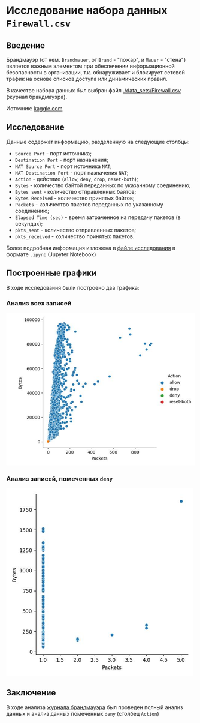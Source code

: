 # Исследование набора данных `Firewall.csv`

## Введение

Брандмауэр (от нем. `Brandmauer`, от `Brand` - "пожар", и `Mauer` - "стена") является важным элементом при обеспечении информационной безопасности в организации, т.к. обнаруживает и блокирует сетевой трафик на основе списков доступа или динамических правил.

В качестве набора данных был выбран файл [./data_sets/Firewall.csv][firewall_csv_file] (журнал брандмауэра).

Источник: [kaggle.com][kaggle_firewall]

## Исследование

Данные содержат информацию, разделенную на следующие столбцы:
* `Source Port` - порт источника;
* `Destination Port` - порт назначения;
* `NAT Source Port` - порт источника `NAT`;
* `NAT Destination Port` - порт назначения `NAT`;
* `Action` - действие (`allow`, `deny`, `drop`, `reset-both`);
* `Bytes` - количество байтой переданных по указанному соединению;
* `Bytes sent` - количество отправленных байтов;
* `Bytes Received` - количество принятых байтов;
* `Packets` - количество пакетов переданных по указанному соединению;
* `Elapsed Time (sec)` - время затраченное на передачу пакетов (в секундах);
* `pkts_sent` - количество отправленных пакетов;
* `pkts_received` - количество принятых пакетов.

Более подробная информация изложена в [файле исследования][research_notebook] в формате `.ipynb` (Jupyter Notebook)

## Построенные графики

В ходе исследования были построено два графика:

### Анализ всех записей
![all_data](media/all_data.jpg)

### Анализ записей, помеченных `deny`
![deny_data](media/deny_data.jpg)


## Заключение

В ходе анализа [журнала брандмауэра][firewall_logs] был проведен полный анализ данных и анализ данных помеченных `deny` (cтолбец `Action`)

<!-- Ссылки -->

[firewall_logs]: data_sets/Firewall.csv

[firewall_csv_file]: data_sets/Firewall.csv

[kaggle_firewall]: https://www.kaggle.com/datasets/sgd825344491/internet-firewall

[research_notebook]: research.ipynb
